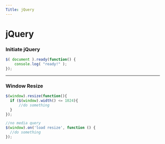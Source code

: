 ```yaml
---
Title: jQuery
---
```

# jQuery

### Initiate jQuery

```js
$( document ).ready(function() {
    console.log( "ready!" );
});
```

---

### Window Resize

```js
$(window).resize(function(){
  if ($(window).width() <= 1024){ 
      //do something
  }   
});

//no media query
$(window).on('load resize', function () {
  //do something
});
```
